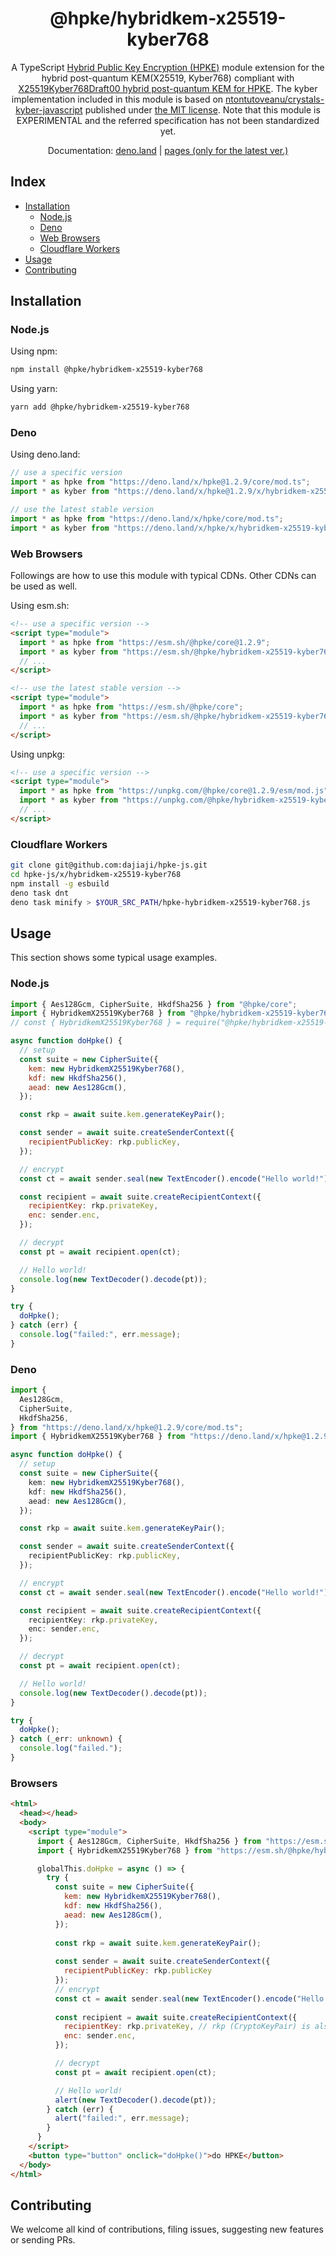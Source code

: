 <h1 align="center">@hpke/hybridkem-x25519-kyber768</h1>

<!--
<div align="center">
<a href="https://jsr.io/@hpke/hybridkem-x25519-kyber768"><img src="https://jsr.io/badges/@hpke/hybridkem-x25519-kyber768" alt="JSR"/></a>
</div>
-->

<div align="center">
A TypeScript <a href="https://datatracker.ietf.org/doc/html/rfc9180">Hybrid Public Key Encryption (HPKE)</a> module extension for the hybrid post-quantum KEM(X25519, Kyber768) compliant with <a href="https://www.ietf.org/archive/id/draft-westerbaan-cfrg-hpke-xyber768d00-02.html">X25519Kyber768Draft00 hybrid post-quantum KEM for HPKE</a>. The kyber implementation included in this module is based on <a href="https://github.com/antontutoveanu/crystals-kyber-javascript">ntontutoveanu/crystals-kyber-javascript</a> published under <a href="https://github.com/antontutoveanu/crystals-kyber-javascript/blob/main/License">the MIT license</a>. Note that this module is EXPERIMENTAL and the referred specification has not been standardized yet.
</div>
<p></p>

<div align="center">

Documentation:
[deno.land](https://doc.deno.land/https://deno.land/x/hpke/x/hybridkem-x25519-kyber768/mod.ts)
|
[pages (only for the latest ver.)](https://dajiaji.github.io/hpke-js/hybridkem-x25519-kyber768/docs/)

</div>

## Index

- [Installation](#installation)
  - [Node.js](#nodejs)
  - [Deno](#deno)
  - [Web Browsers](#web-browsers)
  - [Cloudflare Workers](#cloudflare-workers)
- [Usage](#usage)
- [Contributing](#contributing)

## Installation

### Node.js

Using npm:

```sh
npm install @hpke/hybridkem-x25519-kyber768
```

Using yarn:

```sh
yarn add @hpke/hybridkem-x25519-kyber768
```

### Deno

Using deno.land:

```js
// use a specific version
import * as hpke from "https://deno.land/x/hpke@1.2.9/core/mod.ts";
import * as kyber from "https://deno.land/x/hpke@1.2.9/x/hybridkem-x25519-kyber768/mod.ts";

// use the latest stable version
import * as hpke from "https://deno.land/x/hpke/core/mod.ts";
import * as kyber from "https://deno.land/x/hpke/x/hybridkem-x25519-kyber768/mod.ts";
```

### Web Browsers

Followings are how to use this module with typical CDNs. Other CDNs can be used
as well.

Using esm.sh:

```html
<!-- use a specific version -->
<script type="module">
  import * as hpke from "https://esm.sh/@hpke/core@1.2.9";
  import * as kyber from "https://esm.sh/@hpke/hybridkem-x25519-kyber768@1.2.9";
  // ...
</script>

<!-- use the latest stable version -->
<script type="module">
  import * as hpke from "https://esm.sh/@hpke/core";
  import * as kyber from "https://esm.sh/@hpke/hybridkem-x25519-kyber768";
  // ...
</script>
```

Using unpkg:

```html
<!-- use a specific version -->
<script type="module">
  import * as hpke from "https://unpkg.com/@hpke/core@1.2.9/esm/mod.js";
  import * as kyber from "https://unpkg.com/@hpke/hybridkem-x25519-kyber768@1.2.9/esm/mod.js";
  // ...
</script>
```

### Cloudflare Workers

```sh
git clone git@github.com:dajiaji/hpke-js.git
cd hpke-js/x/hybridkem-x25519-kyber768
npm install -g esbuild
deno task dnt
deno task minify > $YOUR_SRC_PATH/hpke-hybridkem-x25519-kyber768.js
```

## Usage

This section shows some typical usage examples.

### Node.js

```js
import { Aes128Gcm, CipherSuite, HkdfSha256 } from "@hpke/core";
import { HybridkemX25519Kyber768 } from "@hpke/hybridkem-x25519-kyber768";
// const { HybridkemX25519Kyber768 } = require("@hpke/hybridkem-x25519-kyber768");

async function doHpke() {
  // setup
  const suite = new CipherSuite({
    kem: new HybridkemX25519Kyber768(),
    kdf: new HkdfSha256(),
    aead: new Aes128Gcm(),
  });

  const rkp = await suite.kem.generateKeyPair();

  const sender = await suite.createSenderContext({
    recipientPublicKey: rkp.publicKey,
  });

  // encrypt
  const ct = await sender.seal(new TextEncoder().encode("Hello world!"));

  const recipient = await suite.createRecipientContext({
    recipientKey: rkp.privateKey,
    enc: sender.enc,
  });

  // decrypt
  const pt = await recipient.open(ct);

  // Hello world!
  console.log(new TextDecoder().decode(pt));
}

try {
  doHpke();
} catch (err) {
  console.log("failed:", err.message);
}
```

### Deno

```ts
import {
  Aes128Gcm,
  CipherSuite,
  HkdfSha256,
} from "https://deno.land/x/hpke@1.2.9/core/mod.ts";
import { HybridkemX25519Kyber768 } from "https://deno.land/x/hpke@1.2.9/x/hybridkem-x25519-kyber768/mod.ts";

async function doHpke() {
  // setup
  const suite = new CipherSuite({
    kem: new HybridkemX25519Kyber768(),
    kdf: new HkdfSha256(),
    aead: new Aes128Gcm(),
  });

  const rkp = await suite.kem.generateKeyPair();

  const sender = await suite.createSenderContext({
    recipientPublicKey: rkp.publicKey,
  });

  // encrypt
  const ct = await sender.seal(new TextEncoder().encode("Hello world!"));

  const recipient = await suite.createRecipientContext({
    recipientKey: rkp.privateKey,
    enc: sender.enc,
  });

  // decrypt
  const pt = await recipient.open(ct);

  // Hello world!
  console.log(new TextDecoder().decode(pt));
}

try {
  doHpke();
} catch (_err: unknown) {
  console.log("failed.");
}
```

### Browsers

```html
<html>
  <head></head>
  <body>
    <script type="module">
      import { Aes128Gcm, CipherSuite, HkdfSha256 } from "https://esm.sh/@hpke/core@1.2.9";
      import { HybridkemX25519Kyber768 } from "https://esm.sh/@hpke/hybridkem-x25519-kyber768@1.2.9";

      globalThis.doHpke = async () => {
        try {
          const suite = new CipherSuite({
            kem: new HybridkemX25519Kyber768(),
            kdf: new HkdfSha256(),
            aead: new Aes128Gcm(),
          });
 
          const rkp = await suite.kem.generateKeyPair();
      
          const sender = await suite.createSenderContext({
            recipientPublicKey: rkp.publicKey
          });
          // encrypt
          const ct = await sender.seal(new TextEncoder().encode("Hello world!"));
      
          const recipient = await suite.createRecipientContext({
            recipientKey: rkp.privateKey, // rkp (CryptoKeyPair) is also acceptable.
            enc: sender.enc,
          });

          // decrypt
          const pt = await recipient.open(ct);

          // Hello world!
          alert(new TextDecoder().decode(pt));
        } catch (err) {
          alert("failed:", err.message);
        }
      }
    </script>
    <button type="button" onclick="doHpke()">do HPKE</button>
  </body>
</html>
```

## Contributing

We welcome all kind of contributions, filing issues, suggesting new features or
sending PRs.
